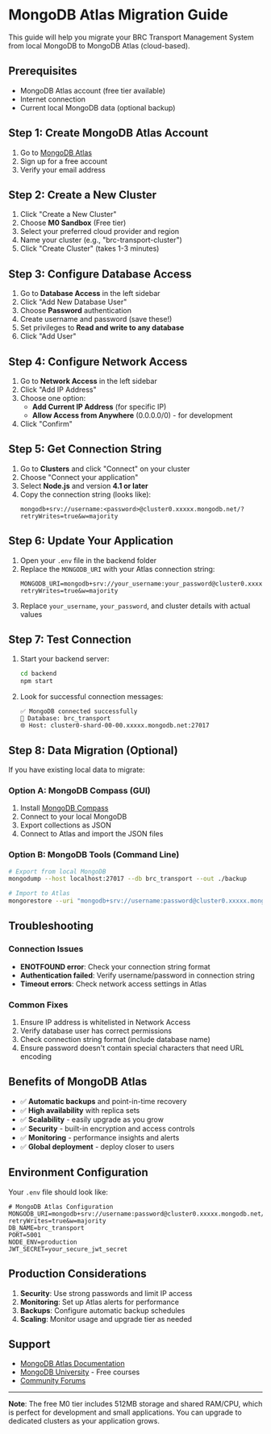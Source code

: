 # MongoDB Atlas Migration Guide

This guide will help you migrate your BRC Transport Management System from local MongoDB to MongoDB Atlas (cloud-based).

## Prerequisites

- MongoDB Atlas account (free tier available)
- Internet connection
- Current local MongoDB data (optional backup)

## Step 1: Create MongoDB Atlas Account

1. Go to [MongoDB Atlas](https://www.mongodb.com/cloud/atlas)
2. Sign up for a free account
3. Verify your email address

## Step 2: Create a New Cluster

1. Click "Create a New Cluster"
2. Choose **M0 Sandbox** (Free tier)
3. Select your preferred cloud provider and region
4. Name your cluster (e.g., "brc-transport-cluster")
5. Click "Create Cluster" (takes 1-3 minutes)

## Step 3: Configure Database Access

1. Go to **Database Access** in the left sidebar
2. Click "Add New Database User"
3. Choose **Password** authentication
4. Create username and password (save these!)
5. Set privileges to **Read and write to any database**
6. Click "Add User"

## Step 4: Configure Network Access

1. Go to **Network Access** in the left sidebar
2. Click "Add IP Address"
3. Choose one option:
   - **Add Current IP Address** (for specific IP)
   - **Allow Access from Anywhere** (0.0.0.0/0) - for development
4. Click "Confirm"

## Step 5: Get Connection String

1. Go to **Clusters** and click "Connect" on your cluster
2. Choose "Connect your application"
3. Select **Node.js** and version **4.1 or later**
4. Copy the connection string (looks like):
   ```
   mongodb+srv://username:<password>@cluster0.xxxxx.mongodb.net/?retryWrites=true&w=majority
   ```

## Step 6: Update Your Application

1. Open your `.env` file in the backend folder
2. Replace the `MONGODB_URI` with your Atlas connection string:
   ```env
   MONGODB_URI=mongodb+srv://your_username:your_password@cluster0.xxxxx.mongodb.net/brc_transport?retryWrites=true&w=majority
   ```
3. Replace `your_username`, `your_password`, and cluster details with actual values

## Step 7: Test Connection

1. Start your backend server:
   ```bash
   cd backend
   npm start
   ```
2. Look for successful connection messages:
   ```
   ✅ MongoDB connected successfully
   📍 Database: brc_transport
   🌐 Host: cluster0-shard-00-00.xxxxx.mongodb.net:27017
   ```

## Step 8: Data Migration (Optional)

If you have existing local data to migrate:

### Option A: MongoDB Compass (GUI)
1. Install [MongoDB Compass](https://www.mongodb.com/products/compass)
2. Connect to your local MongoDB
3. Export collections as JSON
4. Connect to Atlas and import the JSON files

### Option B: MongoDB Tools (Command Line)
```bash
# Export from local MongoDB
mongodump --host localhost:27017 --db brc_transport --out ./backup

# Import to Atlas
mongorestore --uri "mongodb+srv://username:password@cluster0.xxxxx.mongodb.net/brc_transport" ./backup/brc_transport
```

## Troubleshooting

### Connection Issues
- **ENOTFOUND error**: Check your connection string format
- **Authentication failed**: Verify username/password in connection string
- **Timeout errors**: Check network access settings in Atlas

### Common Fixes
1. Ensure IP address is whitelisted in Network Access
2. Verify database user has correct permissions
3. Check connection string format (include database name)
4. Ensure password doesn't contain special characters that need URL encoding

## Benefits of MongoDB Atlas

- ✅ **Automatic backups** and point-in-time recovery
- ✅ **High availability** with replica sets
- ✅ **Scalability** - easily upgrade as you grow
- ✅ **Security** - built-in encryption and access controls
- ✅ **Monitoring** - performance insights and alerts
- ✅ **Global deployment** - deploy closer to users

## Environment Configuration

Your `.env` file should look like:

```env
# MongoDB Atlas Configuration
MONGODB_URI=mongodb+srv://username:password@cluster0.xxxxx.mongodb.net/brc_transport?retryWrites=true&w=majority
DB_NAME=brc_transport
PORT=5001
NODE_ENV=production
JWT_SECRET=your_secure_jwt_secret
```

## Production Considerations

1. **Security**: Use strong passwords and limit IP access
2. **Monitoring**: Set up Atlas alerts for performance
3. **Backups**: Configure automatic backup schedules
4. **Scaling**: Monitor usage and upgrade tier as needed

## Support

- [MongoDB Atlas Documentation](https://docs.atlas.mongodb.com/)
- [MongoDB University](https://university.mongodb.com/) - Free courses
- [Community Forums](https://community.mongodb.com/)

---

**Note**: The free M0 tier includes 512MB storage and shared RAM/CPU, which is perfect for development and small applications. You can upgrade to dedicated clusters as your application grows.

